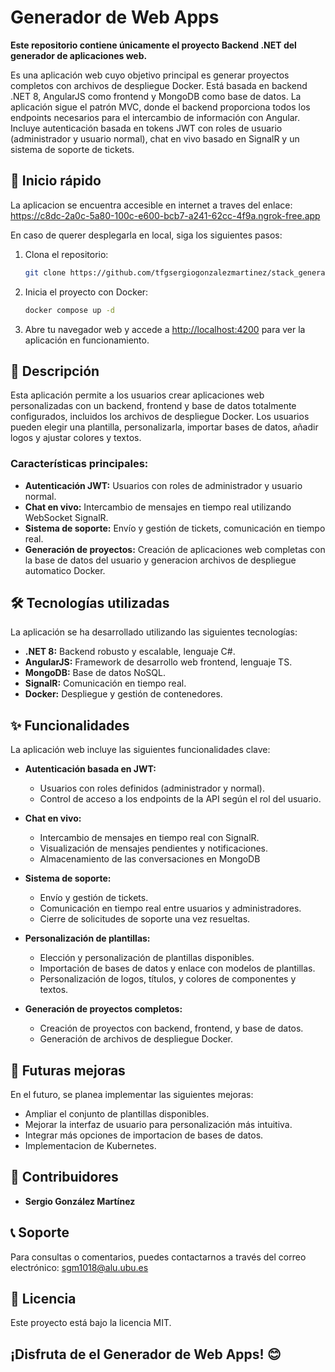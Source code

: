 Generador de Web Apps
=====================
**Este repositorio contiene únicamente el proyecto Backend .NET del generador de aplicaciones web.**

Es una aplicación web cuyo objetivo principal es generar proyectos completos con archivos de despliegue Docker. Está basada en backend .NET 8, AngularJS como frontend y MongoDB como base de datos. La aplicación sigue el patrón MVC, donde el backend proporciona todos los endpoints necesarios para el intercambio de información con Angular. Incluye autenticación basada en tokens JWT con roles de usuario (administrador y usuario normal), chat en vivo basado en SignalR y un sistema de soporte de tickets.

🚀 Inicio rápido
----------------
La aplicacion se encuentra accesible en internet a traves del enlace: https://c8dc-2a0c-5a80-100c-e600-bcb7-a241-62cc-4f9a.ngrok-free.app

En caso de querer desplegarla en local, siga los siguientes pasos:

1. Clona el repositorio:

    ```bash
    git clone https://github.com/tfgsergiogonzalezmartinez/stack_generador.git
    ```

2. Inicia el proyecto con Docker:

    ```bash
    docker compose up -d
    ```

3. Abre tu navegador web y accede a [http://localhost:4200](http://localhost:4200) para ver la aplicación en funcionamiento.

📖 Descripción
--------------

Esta aplicación permite a los usuarios crear aplicaciones web personalizadas con un backend, frontend y base de datos totalmente configurados, incluidos los archivos de despliegue Docker. Los usuarios pueden elegir una plantilla, personalizarla, importar bases de datos, añadir logos y ajustar colores y textos.

### Características principales:

-   **Autenticación JWT:** Usuarios con roles de administrador y usuario normal.
-   **Chat en vivo:** Intercambio de mensajes en tiempo real utilizando WebSocket SignalR.
-   **Sistema de soporte:** Envío y gestión de tickets, comunicación en tiempo real.
-   **Generación de proyectos:** Creación de aplicaciones web completas con la base de datos del usuario y generacion archivos de despliegue automatico Docker.

🛠️ Tecnologías utilizadas
--------------------------

La aplicación se ha desarrollado utilizando las siguientes tecnologías:

-   **.NET 8:** Backend robusto y escalable, lenguaje C#.
-   **AngularJS:** Framework de desarrollo web frontend, lenguaje TS.
-   **MongoDB:** Base de datos NoSQL.
-   **SignalR:** Comunicación en tiempo real.
-   **Docker:** Despliegue y gestión de contenedores.

✨ Funcionalidades
-----------------

La aplicación web incluye las siguientes funcionalidades clave:

-   **Autenticación basada en JWT:**

    -   Usuarios con roles definidos (administrador y normal).
    -   Control de acceso a los endpoints de la API según el rol del usuario.
-   **Chat en vivo:**

    -   Intercambio de mensajes en tiempo real con SignalR.
    -   Visualización de mensajes pendientes y notificaciones.
    -   Almacenamiento de las conversaciones en MongoDB
-   **Sistema de soporte:**

    -   Envío y gestión de tickets.
    -   Comunicación en tiempo real entre usuarios y administradores.
    -   Cierre de solicitudes de soporte una vez resueltas.
-   **Personalización de plantillas:**

    -   Elección y personalización de plantillas disponibles.
    -   Importación de bases de datos y enlace con modelos de plantillas.
    -   Personalización de logos, títulos, y colores de componentes y textos.
-   **Generación de proyectos completos:**

    -   Creación de proyectos con backend, frontend, y base de datos.
    -   Generación de archivos de despliegue Docker.

🚧 Futuras mejoras
------------------

En el futuro, se planea implementar las siguientes mejoras:

-   Ampliar el conjunto de plantillas disponibles.
-   Mejorar la interfaz de usuario para personalización más intuitiva.
-   Integrar más opciones de importacion de bases de datos.
-   Implementacion de Kubernetes.


🤝 Contribuidores
-----------------

-   **Sergio González Martínez**

📞 Soporte
----------

Para consultas o comentarios, puedes contactarnos a través del correo electrónico: sgm1018@alu.ubu.es

📄 Licencia
-----------

Este proyecto está bajo la licencia MIT.

¡Disfruta de el Generador de Web Apps! 😊
--------------------------------------
